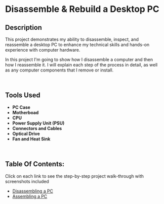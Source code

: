 <h1>Disassemble & Rebuild a Desktop PC</h1>


<h2>Description</h2>
<p>This project demonstrates my ability to disassemble, inspect, and reassemble a desktop PC to enhance my technical skills and hands-on experience with computer hardware.</p>

<p>In this project I'm going to show how I disassemble a computer and then how I reassemble it. I will explain each step of the process in detail, as well as any computer components that I remove or install.</p>

<br />

<h2>Tools Used</h2>

- <b>PC Case</b> 
- <b>Motherboad</b>
- <b>CPU</b>
- <b>Power Supply Unit (PSU)</b> 
- <b>Connectors and Cables</b>
- <b>Optical Drive</b>
- <b>Fan and Heat Sink</b>

<br />

<h2>Table Of Contents:</h2>

<p>Click on each link to see the step-by-step project walk-through with screenshots included</p>

- [Disassembling a PC](https://github.com/Anmoldeep2002/Installing-Windows-Server-2016-OS/tree/main)
- [Assembling a PC](https://github.com/Anmoldeep2002/Installing-Windows-10-OS)


